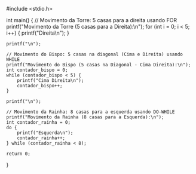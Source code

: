 #include <stdio.h>

int main() {
    // Movimento da Torre: 5 casas para a direita usando FOR
    printf("Movimento da Torre (5 casas para a Direita):\n");
    for (int i = 0; i < 5; i++) {
        printf("Direita\n");
    }

    printf("\n");

    // Movimento do Bispo: 5 casas na diagonal (Cima e Direita) usando WHILE
    printf("Movimento do Bispo (5 casas na Diagonal - Cima Direita):\n");
    int contador_bispo = 0;
    while (contador_bispo < 5) {
        printf("Cima Direita\n");
        contador_bispo++;
    }

    printf("\n");

    // Movimento da Rainha: 8 casas para a esquerda usando DO-WHILE
    printf("Movimento da Rainha (8 casas para a Esquerda):\n");
    int contador_rainha = 0;
    do {
        printf("Esquerda\n");
        contador_rainha++;
    } while (contador_rainha < 8);

    return 0;
}

